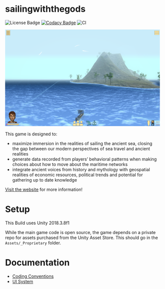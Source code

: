 sailingwiththegods
===================

![License Badge](https://img.shields.io/github/license/kddressel/sailingwiththegods) [![Codacy Badge](https://api.codacy.com/project/badge/Grade/ba9a42007847465d8bb80df93ad3dd77)](https://app.codacy.com/manual/kddressel/sailingwiththegods?utm_source=github.com&utm_medium=referral&utm_content=kddressel/sailingwiththegods&utm_campaign=Badge_Grade_Dashboard) ![CI](https://github.com/kddressel/sailingwiththegods/workflows/CI/badge.svg?branch=master)

![](docs/images/screenshot.png)

This game is designed to:

* maximize immersion in the realities of sailing the ancient sea, closing the gap between our modern perspectives of sea travel and ancient realities
* generate data recorded from players’ behavioral patterns when making choices about how to move about the maritime networks
* integrate ancient voices from history and mythology with geospatial realities of economic resources, political trends and potential for gathering up to date knowledge

[Visit the website](https://scholarblogs.emory.edu/samothraciannetworks) for more information!

# Setup

This Build uses Unity 2018.3.8f1

While the main game code is open source, the game depends on a private repo for assets purchased from the Unity Asset Store. This should go in the ```Assets/_Proprietary``` folder.

# Documentation

* [Coding Conventions](docs/coding-convention.md)
* [UI System](docs/ui-system.md)
